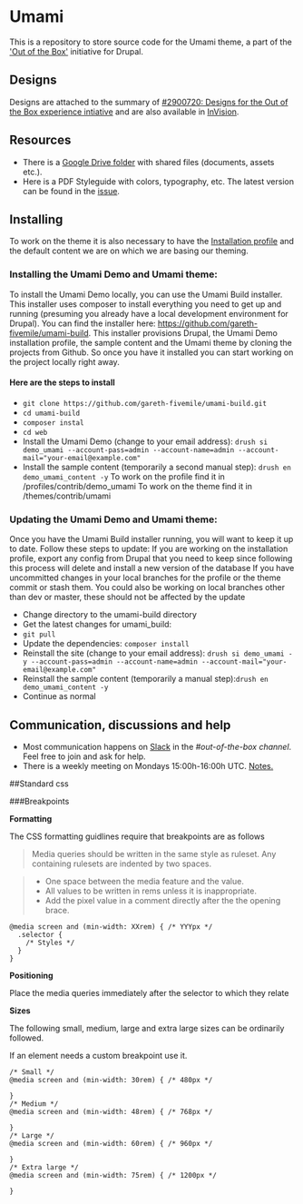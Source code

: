 # Umami

This is a repository to store source code for the Umami theme, a part of the ['Out of the Box'](https://www.drupal.org/node/2847582) initiative for Drupal.

## Designs
Designs are attached to the summary of <a href="https://www.drupal.org/node/2900720">#2900720: Designs for the Out of the Box experience intiative</a> and are also available in <a href="https://projects.invisionapp.com/share/MECDJD8GP#/screens/243951129_Umami_-_Front_-_Sketch_1_-_Desktop">InVision</a>.

## Resources
* There is a <a href="https://drive.google.com/drive/folders/0B7MA3IYYh44bMzNsVXhKNGpZNDQ">Google Drive folder</a> with shared files (documents, assets etc.).
* Here is a PDF Styleguide with colors, typography, etc. The latest version can be found in the <a href="https://www.drupal.org/node/2881910#comment-12279271">issue</a>.

## Installing
To work on the theme it is also necessary to have the [Installation profile](https://github.com/gareth-fivemile/demo_umami) and the default content we are on which we are basing our theming.

### Installing the Umami Demo and Umami theme:
To install the Umami Demo locally, you can use the Umami Build installer. This installer uses composer to install everything you need to get up and running (presuming you already have a local development environment for Drupal). You can find the installer here: https://github.com/gareth-fivemile/umami-build. This installer provisions Drupal, the Umami Demo installation profile, the sample content and the Umami theme by cloning the projects from Github. So once you have it installed you can start working on the project locally right away.

#### Here are the steps to install
* `git clone https://github.com/gareth-fivemile/umami-build.git`
* `cd umami-build`
* `composer instal`
* `cd web`
* Install the Umami Demo (change to your email address): `drush si demo_umami --account-pass=admin --account-name=admin --account-mail="your-email@example.com"`
* Install the sample content (temporarily a second manual step): `drush en demo_umami_content -y`
To work on the profile find it in /profiles/contrib/demo_umami
To work on the theme find it in /themes/contrib/umami

### Updating the Umami Demo and Umami theme:
Once you have the Umami Build installer running, you will want to keep it up to date. Follow these steps to update:
If you are working on the installation profile, export any config from Drupal that you need to keep since following this process will delete and install a new version of the database
If you have uncommitted changes in your local branches for the profile or the theme commit or stash them. You could also be working on local branches other than dev or master, these should not be affected by the update 
* Change directory to the umami-build directory
* Get the latest changes for umami_build:
* `git pull`
* Update the dependencies: `composer install`
* Reinstall the site (change to your email address): `drush si demo_umami -y --account-pass=admin --account-name=admin --account-mail="your-email@example.com"`
* Reinstall the sample content (temporarily a manual step):`drush en demo_umami_content -y`
* Continue as normal


## Communication, discussions and help
* Most communication happens on <a href="https://drupaltwig-slack.herokuapp.com/">Slack</a> in the <em>#out-of-the-box channel</em>. Feel free to join and ask for help.
* There is a weekly meeting on Mondays 15:00h-16:00h UTC. [Notes.](https://docs.google.com/document/d/1mF2C3K7HGg5rFv7E3UpmGcobSjDQLo18TH3BLN4ZWRo/edit#)

##Standard css

###Breakpoints

**Formatting**

The CSS formatting guidlines require that breakpoints are as follows

> Media queries should be written in the same style as ruleset. Any containing rulesets are indented by two spaces.

> * One space between the media feature and the value.
> * All values to be written in rems unless it is inappropriate.
> * Add the pixel value in a comment directly after the the opening brace.

```
@media screen and (min-width: XXrem) { /* YYYpx */
  .selector {
    /* Styles */
  }
}
```

**Positioning**

Place the media queries immediately after the selector to which they relate

**Sizes**

The following small, medium, large and extra large sizes can be ordinarily followed.

If an element needs a custom breakpoint use it.

```
/* Small */
@media screen and (min-width: 30rem) { /* 480px */

}
/* Medium */
@media screen and (min-width: 48rem) { /* 768px */

}
/* Large */
@media screen and (min-width: 60rem) { /* 960px */

}
/* Extra large */
@media screen and (min-width: 75rem) { /* 1200px */

}
```
